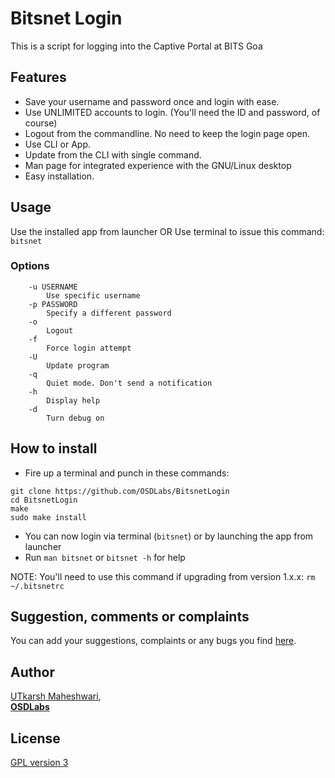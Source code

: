 # Bitsnet Login
This is a script for logging into the Captive Portal at BITS Goa

## Features
- Save your username and password once and login with ease.
- Use UNLIMITED accounts to login. (You'll need the ID and password, of course)
- Logout from the commandline. No need to keep the login page open.
- Use CLI or App.
- Update from the CLI with single command.
- Man page for integrated experience with the GNU/Linux desktop
- Easy installation.

## Usage
Use the installed app from launcher
OR
Use terminal to issue this command: ```bitsnet```

### Options
```
    -u USERNAME
        Use specific username
    -p PASSWORD
        Specify a different password
    -o
        Logout
    -f
        Force login attempt
    -U
        Update program
    -q
        Quiet mode. Don't send a notification
    -h
        Display help
    -d
        Turn debug on
```

## How to install
- Fire up a terminal and punch in these commands:
```
git clone https://github.com/OSDLabs/BitsnetLogin
cd BitsnetLogin
make
sudo make install
```
- You can now login via terminal (`bitsnet`) or by launching the app from launcher
- Run `man bitsnet` or `bitsnet -h` for help

NOTE: You'll need to use this command if upgrading from version 1.x.x: `rm ~/.bitsnetrc`

## Suggestion, comments or complaints
You can add your suggestions, complaints or any bugs you find [here](https://github.com/OSDLabs/BitsnetLogin/issues).

## Author
[UTkarsh Maheshwari](https://github.com/UtkarshMe),  
**[OSDLabs](https://github.com/OSDLabs)**

## License
[GPL version 3](https://github.com/OSDLabs/BitsnetLogin/blob/master/LICENSE)
